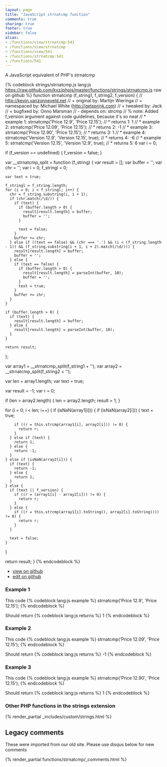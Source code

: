 ```yaml
---
layout: page
title: "JavaScript strnatcmp function"
comments: true
sharing: true
footer: true
sidebar: false
alias:
- /functions/view/strnatcmp:541
- /functions/view/strnatcmp
- /functions/view/541
- /functions/strnatcmp:541
- /functions/541
---
```

<!-- Generated by Rakefile:build -->
A JavaScript equivalent of PHP's strnatcmp

{% codeblock strings/strnatcmp.js lang:js https://raw.github.com/kvz/phpjs/master/functions/strings/strnatcmp.js raw on github %}
function strnatcmp (f_string1, f_string2, f_version) {
  // http://kevin.vanzonneveld.net
  // +   original by: Martijn Wieringa
  // + namespaced by: Michael White (http://getsprink.com)
  // +    tweaked by: Jack
  // +   bugfixed by: Onno Marsman
  // -    depends on: strcmp
  // %          note: Added f_version argument against code guidelines, because it's so neat
  // *     example 1: strnatcmp('Price 12.9', 'Price 12.15');
  // *     returns 1: 1
  // *     example 2: strnatcmp('Price 12.09', 'Price 12.15');
  // *     returns 2: -1
  // *     example 3: strnatcmp('Price 12.90', 'Price 12.15');
  // *     returns 3: 1
  // *     example 4: strnatcmp('Version 12.9', 'Version 12.15', true);
  // *     returns 4: -6
  // *     example 5: strnatcmp('Version 12.15', 'Version 12.9', true);
  // *     returns 5: 6
  var i = 0;

  if (f_version == undefined) {
    f_version = false;
  }

  var __strnatcmp_split = function (f_string) {
    var result = [];
    var buffer = '';
    var chr = '';
    var i = 0,
      f_stringl = 0;

    var text = true;

    f_stringl = f_string.length;
    for (i = 0; i < f_stringl; i++) {
      chr = f_string.substring(i, i + 1);
      if (chr.match(/\d/)) {
        if (text) {
          if (buffer.length > 0) {
            result[result.length] = buffer;
            buffer = '';
          }

          text = false;
        }
        buffer += chr;
      } else if ((text == false) && (chr === '.') && (i < (f_string.length - 1)) && (f_string.substring(i + 1, i + 2).match(/\d/))) {
        result[result.length] = buffer;
        buffer = '';
      } else {
        if (text == false) {
          if (buffer.length > 0) {
            result[result.length] = parseInt(buffer, 10);
            buffer = '';
          }
          text = true;
        }
        buffer += chr;
      }
    }

    if (buffer.length > 0) {
      if (text) {
        result[result.length] = buffer;
      } else {
        result[result.length] = parseInt(buffer, 10);
      }
    }

    return result;
  };

  var array1 = __strnatcmp_split(f_string1 + '');
  var array2 = __strnatcmp_split(f_string2 + '');

  var len = array1.length;
  var text = true;

  var result = -1;
  var r = 0;

  if (len > array2.length) {
    len = array2.length;
    result = 1;
  }

  for (i = 0; i < len; i++) {
    if (isNaN(array1[i])) {
      if (isNaN(array2[i])) {
        text = true;

        if ((r = this.strcmp(array1[i], array2[i])) != 0) {
          return r;
        }
      } else if (text) {
        return 1;
      } else {
        return -1;
      }
    } else if (isNaN(array2[i])) {
      if (text) {
        return -1;
      } else {
        return 1;
      }
    } else {
      if (text || f_version) {
        if ((r = (array1[i] - array2[i])) != 0) {
          return r;
        }
      } else {
        if ((r = this.strcmp(array1[i].toString(), array2[i].toString())) != 0) {
          return r;
        }
      }

      text = false;
    }
  }

  return result;
}
{% endcodeblock %}

 - [view on github](https://github.com/kvz/phpjs/blob/master/functions/strings/strnatcmp.js)
 - [edit on github](https://github.com/kvz/phpjs/edit/master/functions/strings/strnatcmp.js)

### Example 1
This code
{% codeblock lang:js example %}
strnatcmp('Price 12.9', 'Price 12.15');
{% endcodeblock %}

Should return
{% codeblock lang:js returns %}
1
{% endcodeblock %}

### Example 2
This code
{% codeblock lang:js example %}
strnatcmp('Price 12.09', 'Price 12.15');
{% endcodeblock %}

Should return
{% codeblock lang:js returns %}
-1
{% endcodeblock %}

### Example 3
This code
{% codeblock lang:js example %}
strnatcmp('Price 12.90', 'Price 12.15');
{% endcodeblock %}

Should return
{% codeblock lang:js returns %}
1
{% endcodeblock %}


### Other PHP functions in the strings extension
{% render_partial _includes/custom/strings.html %}
## Legacy comments
These were imported from our old site. Please use disqus below for new comments
<div style="overflow-y: scroll; max-height: 500px;">
{% render_partial functions/strnatcmp/_comments.html %}
</div>
